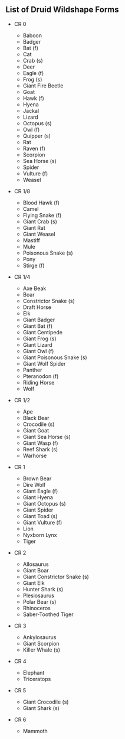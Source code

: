 ## List of Druid Wildshape Forms

- CR 0
  - Baboon
  - Badger
  - Bat (f)
  - Cat
  - Crab (s)
  - Deer
  - Eagle (f)
  - Frog (s)
  - Giant Fire Beetle
  - Goat
  - Hawk (f)
  - Hyena
  - Jackal
  - Lizard
  - Octopus (s)
  - Owl (f)
  - Quipper (s)
  - Rat
  - Raven (f)
  - Scorpion
  - Sea Horse (s)
  - Spider
  - Vulture (f)
  - Weasel

- CR 1/8
  - Blood Hawk (f)
  - Camel
  - Flying Snake (f)
  - Giant Crab (s)
  - Giant Rat
  - Giant Weasel
  - Mastiff
  - Mule
  - Poisonous Snake (s)
  - Pony
  - Stirge (f)

- CR 1/4
  - Axe Beak
  - Boar
  - Constrictor Snake (s)
  - Draft Horse
  - Elk
  - Giant Badger
  - Giant Bat (f)
  - Giant Centipede
  - Giant Frog (s)
  - Giant Lizard
  - Giant Owl (f)
  - Giant Poisonous Snake (s)
  - Giant Wolf Spider
  - Panther
  - Pteranodon (f)
  - Riding Horse
  - Wolf

- CR 1/2
  - Ape
  - Black Bear
  - Crocodile (s)
  - Giant Goat
  - Giant Sea Horse (s)
  - Giant Wasp (f)
  - Reef Shark (s)
  - Warhorse

- CR 1
  - Brown Bear
  - Dire Wolf
  - Giant Eagle (f)
  - Giant Hyena
  - Giant Octopus (s)
  - Giant Spider
  - Giant Toad (s)
  - Giant Vulture (f)
  - Lion
  - Nyxborn Lynx
  - Tiger

- CR 2
  - Allosaurus
  - Giant Boar
  - Giant Constrictor Snake (s)
  - Giant Elk
  - Hunter Shark (s)
  - Plesiosaurus
  - Polar Bear (s)
  - Rhinoceros
  - Saber-Toothed Tiger

- CR 3
  - Ankylosaurus
  - Giant Scorpion
  - Killer Whale (s)

- CR 4
  - Elephant
  - Triceratops

- CR 5
  - Giant Crocodile (s)
  - Giant Shark (s)

- CR 6
  - Mammoth